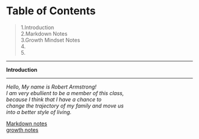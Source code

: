 # Table of Contents
 >1.Introduction <br>
 >2.Markdown Notes<br>
 >3.Growth Mindset Notes<br>
 >4.<br>
 >5.<br>
<hr>
<strong>Introduction</strong>
<hr>
<p> <em>Hello, My name is Robert Armstrong!<br>
I am very ebullient to be a member of this class,<br>
because I think that I have a chance to <br>
change the trajectory of my family and move us <br>
into a better style of living.</em>
</p>
 













[Markdown notes](project\code102\reading-notes\Markdown.md)<br>
[growth notes](project\code102\reading-notes\growth-notes.md) 